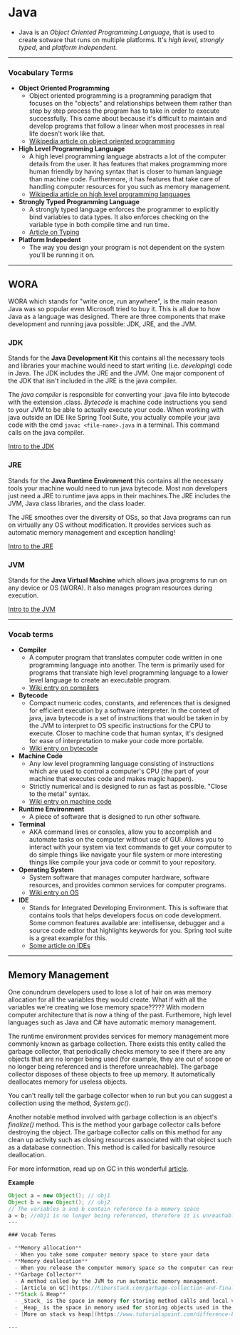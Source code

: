 # Java

- Java is an _Object Oriented Programming Language_, that is used to create sotware that runs on multiple platforms. It's _high level_, _strongly typed_, and _platform independent._

---

### Vocabulary Terms

- **Object Oriented Programming**
  - Object oriented programming is a programming paradigm that focuses on the "objects" and relationships between them rather than step by step process the program has to take in order to execute successfully. This came about because it's difficult to maintain and develop programs that follow a linear when most processes in real life doesn't work like that.
  - [Wikipedia article on object oriented programming](https://en.wikipedia.org/wiki/Object-oriented_programming)
- **High Level Programming Language**
  - A high level programming language abstracts a lot of the computer details from the user. It has features that makes programming more human friendly by having syntax that is closer to human language than machine code. Furthermore, it has features that take care of handling computer resources for you such as memory management.
  - [Wikipedia article on high level programming languages](https://en.wikipedia.org/wiki/High-level_programming_language)
- **Strongly Typed Programming Language**
  - A strongly typed language enforces the programmer to explicitly bind variables to data types. It also enforces checking on the variable type in both compile time and run time.
  - [Article on Typing](https://medium.com/android-news/magic-lies-here-statically-typed-vs-dynamically-typed-languages-d151c7f95e2b)
- **Platform Indepedent**
  - The way you design your program is not dependent on the system you'll be running it on.

---

## WORA

WORA which stands for "write once, run anywhere", is the main reason Java was so popular even Microsoft tried to buy it. This is all due to how Java as a language was designed. There are three components that make development and running java possible: JDK, JRE, and the JVM.

### JDK

Stands for the **Java Development Kit** this contains all the necessary tools and libraries your machine would need to start writing (i.e. _developing_) code in Java. The JDK includes the JRE and the JVM. One major component of the JDK that isn't included in the JRE is the java compiler.

The _java compiler_ is responsible for converting your .java file into bytecode with the extension .class. _Bytecode_ is machine code instructions you send to your JVM to be able to actually execute your code. When working with java outside an IDE like Spring Tool Suite, you actually compile your java code with the cmd `javac <file-name>.java` in a terminal. This command calls on the java compiler.

[Intro to the JDK](https://www.infoworld.com/article/3296360/what-is-the-jdk-introduction-to-the-java-development-kit.html)

### JRE

Stands for the **Java Runtime Environment** this contains all the necessary tools your machine would need to run java bytecode. Most non developers just need a JRE to runtime java apps in their machines.The JRE includes the JVM, Java class libraries, and the class loader.

The JRE smoothes over the diversity of OSs, so that Java programs can run on virtually any OS without modification. It provides services such as automatic memory management and exception handling!

[Intro to the JRE](https://www.infoworld.com/article/3304858/what-is-the-jre-introduction-to-the-java-runtime-environment.html)

### JVM

Stands for the **Java Virtual Machine** which allows java programs to run on any device or OS (WORA). It also manages program resources during execution.

[Intro to the JVM](https://www.infoworld.com/article/3272244/what-is-the-jvm-introducing-the-java-virtual-machine.html)

---

### Vocab terms

- **Compiler**
  - A computer program that translates computer code written in one programming language into another. The term is primarily used for programs that translate high level programming language to a lower level language to create an executable program.
  - [Wiki entry on compilers](https://en.wikipedia.org/wiki/Compiler)
- **Bytecode**
  - Compact numeric codes, constants, and references that is designed for efficient execution by a software interpreter. In the context of java, java bytecode is a set of instructions that would be taken in by the JVM to interpret to OS specific instructions for the CPU to execute. Closer to machine code that human syntax, it's designed for ease of interpretation to make your code more portable.
  - [Wiki entry on bytecode](https://en.wikipedia.org/wiki/Bytecode)
- **Machine Code**
  - Any low level programming language consisting of instructions which are used to control a computer's CPU (the part of your machine that executes code and makes magic happen).
  - Strictly numerical and is designed to run as fast as possible. "Close to the metal" syntax.
  - [Wiki entry on machine code](https://en.wikipedia.org/wiki/Machine_code)
- **Runtime Environment**
  - A piece of software that is designed to run other software.
- **Terminal**
  - AKA command lines or consoles, allow you to accomplish and automate tasks on the computer without use of GUI. Allows you to interact with your system via text commands to get your computer to do simple things like navigate your file system or more interesting things like compile your java code or commit to your repository.
- **Operating System**
  - System software that manages computer hardware, software resources, and provides common services for computer programs.
  - [Wiki entry on OS](https://en.wikipedia.org/wiki/Operating_system)
- **IDE**
  - Stands for Integrated Developing Environment. This is software that contains tools that helps developers focus on code development. Some common features available are: intellisense, debugger and a source code editor that highlights keywords for you. Spring tool suite is a great example for this.
  - [Some article on IDEs](https://www.redhat.com/en/topics/middleware/what-is-ide)

---

## Memory Management

One conundrum developers used to lose a lot of hair on was memory allocation for all the variables they would create. What if with all the variables we're creating we lose memory space????? With modern computer architecture that is now a thing of the past. Furthemore, high level languages such as Java and C# have automatic memory management.

The runtime environment provides services for memory management more commonly known as garbage collection. There exists this entity called the garbage collector, that periodically checks memory to see if there are any objects that are no longer being used (for example, they are out of scope or no longer being referenced and is therefore unreachable). The garbage collector disposes of these objects to free up memory. It automatically deallocates memory for useless objects.

You can't really tell the garbage collector when to run but you can suggest a collection using the method, _System.gc()_.

Another notable method involved with garbage collection is an object's _finalize()_ method. This is the method your garbage collector calls before destroying the object. The garbage collector calls on this method for any clean up activity such as closing resources associated with that object such as a database connection. This method is called for basically resource deallocation.

For more information, read up on GC in this wonderful [article](https://www.geeksforgeeks.org/garbage-collection-java/).

**Example**

````java
Object a = new Object(); // obj1
Object b = new Object(); // obj2
// The variables a and b contain reference to a memory space
a = b; //obj1 is no longer being referenced, therefore it is unreachable and is eligible for garbage collection```
---

### Vocab Terms

- **Memory allocation**
  - When you take some computer memory space to store your data
- **Memory deallocation**
  - When you release the computer memory space so the computer can reuse it to store some other data
- **Garbage Collector**
  - A method called by the JVM to run automatic memory management.
  - [Article on GC](https://hiberstack.com/garbage-collection-and-finalize-method/)
- **Stack & Heap**
  - _Stack_ is the space in memory for storing method calls and local variables.
  - _Heap_ is the space in memory used for storing objects used in the program.
  - [More on stack vs heap](https://www.tutorialspoint.com/difference-between-stack-and-heap-memory-in-java)

---
````
